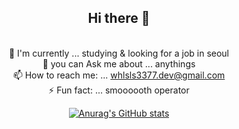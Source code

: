 <div align="center">

## Hi there 👋
<br>🔭 I'm currently ... studying & looking for a job in seoul
<br>💬 you can Ask me about ... anythings
<br>📫 How to reach me: ... whlsls3377.dev@gmail.com
<br>⚡ Fun fact: ... smoooooth operator

[![Anurag's GitHub stats](https://github-readme-stats.vercel.app/api?username=upotato200)](https://github.com/anuraghazra/github-readme-stats)

</div>
